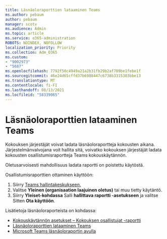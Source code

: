```yaml
---
title: Läsnäoloraporttien lataaminen Teams
ms.author: pebaum
author: pebaum
manager: scotv
ms.audience: Admin
ms.topic: article
ms.service: o365-administration
ROBOTS: NOINDEX, NOFOLLOW
localization_priority: Priority
ms.collection: Adm_O365
ms.custom:
- "9002973"
- "5687"
ms.openlocfilehash: 7792f50c4949a21a2b31fb29b2af709be1febe1f
ms.sourcegitcommit: 46e24d65cffd37b6988447c6738b3315303bbe13
ms.translationtype: MT
ms.contentlocale: fi-FI
ms.lasthandoff: 08/13/2021
ms.locfileid: "58339065"
---
```

# <a name="download-attendance-reports-in-teams"></a>Läsnäoloraporttien lataaminen Teams

Kokouksen järjestäjät voivat ladata läsnäoloraportteja kokousten aikana. Järjestelmänvalvojana voit hallita sitä, voivatko kokouksen järjestäjät ladata kokousten osallistumisraportteja Teams kokouskäytännön. 

Oletusarvoisesti mahdollisuus ladata raportti on poistettu käytöstä. 

Osallistumisraporttien ottaminen käyttöön: 
1.  Siirry [Teams hallintakeskukseen.](https://admin.teams.microsoft.com/policies/meetings)
1.  Valitse **Yleinen (organisaation laajuinen oletus)** tai muu tietty käytäntö.
1.  Siirry **Yleiset-kohdassa** Salli **hallittava raportti -asetukseen** ja valitse Sitten **Ota käyttöön**.

Lisätietoja läsnäoloraporteista on kohdassa:

- [Kokouskäytännön asetukset – Kokouksen osallistujat -raportti](https://docs.microsoft.com/microsoftteams/meeting-policies-in-teams#meeting-policy-settings---meeting-attendance-report)
- [Läsnäoloraporttien lataaminen Teams](https://support.office.com/article/download-attendance-reports-in-teams-ae7cf170-530c-47d3-84c1-3aedac74d310) 
- [Microsoft Teams läsnäoloraportin avulla](https://docs.microsoft.com/microsoftteams/teams-analytics-and-reports/meeting-attendance-report)

